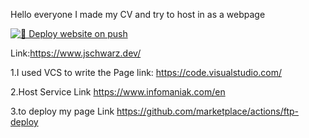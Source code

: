 Hello everyone I made my CV and try to host in as a webpage

[![🚀 Deploy website on push](https://github.com/julzdoug/Jules-Schwarz-CV-2023/actions/workflows/main.yml/badge.svg)](https://github.com/julzdoug/Jules-Schwarz-CV-2023/actions/workflows/main.yml)

Link:https://www.jschwarz.dev/

1.I used VCS to write the Page link:
https://code.visualstudio.com/

2.Host Service Link
https://www.infomaniak.com/en

3.to deploy my page Link
https://github.com/marketplace/actions/ftp-deploy
